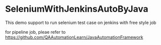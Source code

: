 # SeleniumWithJenkinsAutoByJava
This demo support to run selenium test case on jenkins with free style job

for pipeline job, pleae refer to 
https://github.com/QAAutomationLearn/JavaAutomationFramework
